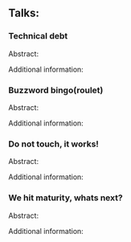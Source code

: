 

## Talks:

### Technical debt


Abstract:


Additional information:



### Buzzword bingo(roulet)

Abstract:


Additional information:


### Do not touch, it works!

Abstract:


Additional information:



### We hit maturity, whats next?

Abstract:


Additional information:

